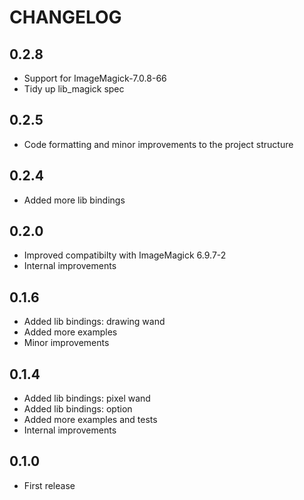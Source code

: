 # CHANGELOG

## 0.2.8
- Support for ImageMagick-7.0.8-66
- Tidy up lib_magick spec

## 0.2.5
- Code formatting and minor improvements to the project structure

## 0.2.4
- Added more lib bindings

## 0.2.0
- Improved compatibilty with ImageMagick 6.9.7-2
- Internal improvements

## 0.1.6
- Added lib bindings: drawing wand
- Added more examples
- Minor improvements

## 0.1.4
- Added lib bindings: pixel wand
- Added lib bindings: option
- Added more examples and tests
- Internal improvements

## 0.1.0
- First release
